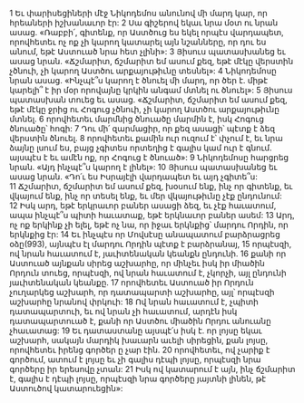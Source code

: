 1 Եւ փարիսեցիների մէջ Նիկոդեմոս անունով մի մարդ կար, որ հրեաների իշխանաւոր էր: 2 Սա գիշերով եկաւ նրա մօտ ու նրան ասաց. «Ռաբբի՛, գիտենք, որ Աստծուց ես եկել որպէս վարդապետ, որովհետեւ ոչ ոք չի կարող կատարել այն նշանները, որ դու ես անում, եթէ Աստուած նրա հետ չլինի»: 3 Յիսուս պատասխանեց եւ ասաց նրան. «Ճշմարիտ, ճշմարիտ եմ ասում քեզ, եթէ մէկը վերստին չծնուի, չի կարող Աստծու արքայութիւնը տեսնել»: 4 Նիկոդեմոսը նրան ասաց. «Ինչպէ՞ս կարող է ծնուել մի մարդ, որ ծեր է. միթէ կարելի՞ է իր մօր որովայնը կրկին անգամ մտնել ու ծնուել»: 5 Յիսուս պատասխան տուեց եւ ասաց. «Ճշմարիտ, ճշմարիտ եմ ասում քեզ, եթէ մէկը ջրից ու Հոգուց չծնուի, չի կարող Աստծու արքայութիւնը մտնել. 6 որովհետեւ մարմնից ծնուածը մարմին է, իսկ Հոգուց ծնուածը՝ հոգի: 7 Դու մի՛ զարմացիր, որ քեզ ասացի՝ պէտք է ձեզ վերստին ծնուել. 8 որովհետեւ քամին ուր ուզում է՝ փչում է, եւ նրա ձայնը լսում ես, բայց չգիտես որտեղից է գալիս կամ ուր է գնում. այսպէս է եւ ամէն ոք, որ Հոգուց է ծնուած»: 9 Նիկոդեմոսը հարցրեց նրան. «Այդ ինչպէ՞ս կարող է լինել»: 10 Յիսուս պատասխանեց եւ ասաց նրան. «Դո՛ւ ես Իսրայէլի վարդապետ եւ այդ չգիտե՞ս: 11 Ճշմարիտ, ճշմարիտ եմ ասում քեզ, խօսում ենք, ինչ որ գիտենք, եւ վկայում ենք, ինչ որ տեսել ենք, եւ մեր վկայութիւնը չէք ընդունում: 12 Իսկ արդ, եթէ երկրաւոր բաներ ասացի ձեզ, եւ չէք հաւատում, ապա ինչպէ՞ս պիտի հաւատաք, եթէ երկնաւոր բաներ ասեմ:
13 Արդ, ոչ ոք երկինք չի ելել, եթէ ոչ նա, որ իջաւ երկնքից՝ մարդու Որդին, որ երկնքից էր: 14 Եւ ինչպէս որ Մովսէսը անապատում բարձրացրեց օձը(993), այնպէս էլ մարդու Որդին պէտք է բարձրանայ, 15 որպէսզի, ով նրան հաւատում է, յաւիտենական կեանքն ընդունի. 16 քանի որ Աստուած այնքան սիրեց աշխարհը, որ մինչեւ իսկ իր միածին Որդուն տուեց, որպէսզի, ով նրան հաւատում է, չկորչի, այլ ընդունի յաւիտենական կեանքը. 17 որովհետեւ Աստուած իր Որդուն չուղարկեց աշխարհ, որ դատապարտի աշխարհը, այլ՝ որպէսզի աշխարհը նրանով փրկուի: 18 Ով նրան հաւատում է, չպիտի դատապարտուի, եւ ով նրան չի հաւատում, արդէն իսկ դատապարտուած է, քանի որ Աստծու միածին Որդու անուանը չհաւատաց: 19 Եւ դատաստանը այսպէ՛ս իսկ է. որ լոյսը եկաւ աշխարհ, սակայն մարդիկ խաւարն աւելի սիրեցին, քան լոյսը, որովհետեւ իրենց գործեր ը չար էին. 20 որովհետեւ, ով չարիք է գործում, ատում է լոյսը եւ չի գալիս դէպի լոյսը, որպէսզի նրա գործերը իր երեսովը չտան: 21 Իսկ ով կատարում է այն, ինչ ճշմարիտ է, գալիս է դէպի լոյսը, որպէսզի նրա գործերը յայտնի լինեն, թէ Աստուծով կատարուեցին»:
